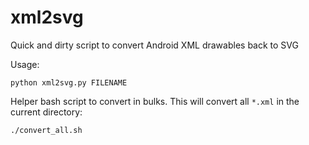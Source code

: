 # xml2svg
Quick and dirty script to convert Android XML drawables back to SVG

Usage:
```
python xml2svg.py FILENAME
```

Helper bash script to convert in bulks. This will convert all `*.xml` in the current directory:
```
./convert_all.sh
```
